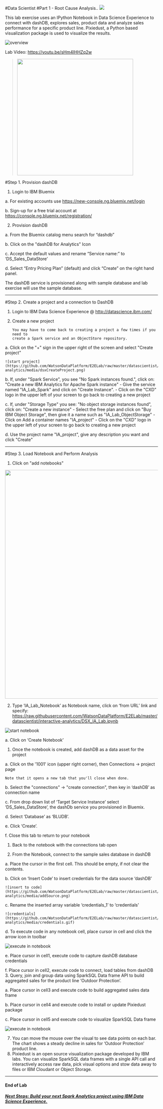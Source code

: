 #Data Scientist 
#Part 1 - Root Cause Analysis..
[<img src="https://github.com/WatsonDataPlatform/E2ELab/raw/master/datascientist/media/DSE2E1.png">](https://github.com/WatsonDataPlatform/E2ELab/raw/master/datascientist/interactive-analytics/)

This lab exercise uses an IPython Notebook in Data Science Experience to connect with dashDB, explores sales, product data and analyze sales performance for a specific product line. Pixiedust, a Python based visualization package is used to visualize the results.

![overview](https://github.com/WatsonDataPlatform/E2ELab/raw/master/datascientist/interactive-analytics/media/overview.gif.gif)

Lab Video: https://youtu.be/sHm4IHHZq2w
 > [<img src="https://github.com/WatsonDataPlatform/E2ELab/raw/master/datascientist/media/DS Video.png" width="382">](https://youtu.be/sHm4IHHZq2w "Data Science")

#Step 1. Provision dashDB

1.	Login to IBM Bluemix

  a.	For existing accounts use  https://new-console.ng.bluemix.net/login

  b.	Sign-up for a free trial account at https://console.ng.bluemix.net/registration/

2.	Provision dashDB

  a.	From the Bluemix catalog menu search for “dashdb”

  b.	Click on the "dashDB for Analytics" Icon

  c.	Accept the default values and rename “Service name:” to ‘DS_Sales_DataStore’

  d.	Select “Entry Pricing Plan” (default) and click “Create” on the right hand panel.

The dashDB service is provisioned along with sample database and lab exercise will use the sample database.

---
#Step 2. Create a project and a connection to DashDB

1.	Login to IBM Data Science Experience @ http://datascience.ibm.com/

2.	Create a new project

        You may have to come back to creating a project a few times if you need to 
        create a Spark service and an ObjectStore repository.

  a.	Click on the "+" sign in the upper right of the screen and select "Create project”

    ![start project](https://github.com/WatsonDataPlatform/E2ELab/raw/master/datascientist/interactive-analytics/media/dsxCreateProject.png)

  b.	If, under "Spark Service", you see "No Spark instances found.", click on:
	"Create a new IBM Analytics for Apache Spark instance"
	- Give the service named "IA_Lab_Spark" and click on "Create Instance".
	- Click on the "CXD" logo in the upper left of your screen to go back
	  to creating a new project
           
  c.	If, under "Storage Type" you see: "No object storage instances found",
	click on: "Create a new instance"
	- Select the free plan and click on "Buy IBM Object Storage",
	  then give it a name such as "IA_Lab_ObjectStorage"
	- Click on Add a container names "IA_project"
	- Click on the "CXD" logo in the upper left of your screen to go back
	  to creating a new project

  d.	Use the project name "IA_project", give any description you want and click "Create"

---
#Step 3. Load Notebook and Perform Analysis

1. Click on "add notebooks"

<img src="https://github.com/WatsonDataPlatform/E2ELab/raw/master/datascientist/interactive-analytics/media/createnew.png" width="750"> 
 
2. Type ‘IA_Lab_Notebook’ as Notebook name, click on ‘from URL’ link and specify:  https://raw.githubusercontent.com/WatsonDataPlatform/E2ELab/master/datascientist/interactive-analytics/DSX_IA_Lab.ipynb

 ![start notebook](https://github.com/WatsonDataPlatform/E2ELab/raw/master/datascientist/interactive-analytics/media/createNotebook.png)

  a.	 Click on ‘Create Notebook’
  
1. Once the notebook is created, add dashDB as a data asset for the project

  a.	Click on the '1001' icon (upper right corner), then Connections -> project page

	Note that it opens a new tab that you'll close when done.
  

  b.	Select the "connections" -> "create connection", then key in ‘dashDB’ as connection name

  c.	From drop down list of ‘Target Service Instance’ select ‘DS_Sales_DataStore’, the dashDb service you provisioned in Bluemix.

  d.	Select ‘Database’ as ‘BLUDB’.

  e.	Click ‘Create’.

  f.	Close this tab to return to your notebook


1.	Back to the notebook with the connections tab open


1.	From the Notebook, connect to the sample sales database in dashDB

  a.	Place the cursor in the first cell. This should be empty, if not clear the contents.

  b.	Click on ‘Insert Code’  to insert credentials for the data source ‘dashDB’

    ![insert to code](https://github.com/WatsonDataPlatform/E2ELab/raw/master/datascientist/interactive-analytics/media/addSource.png)

  c.	Rename the inserted array variable ‘credentials_1’  to ‘credentials’

    ![credentials](https://github.com/WatsonDataPlatform/E2ELab/raw/master/datascientist/interactive-analytics/media/credentials.gif)

  d.	To execute code in any notebook cell, place cursor in cell and click the arrow icon in toolbar

  ![execute in notebook](https://github.com/WatsonDataPlatform/E2ELab/raw/master/datascientist/interactive-analytics/media/notebookNav.gif)

  e.	Place cursor in cell1, execute code to capture dashDB database credentials

  f.	Place cursor in cell2, execute code to connect, load tables from dashDB
3.	Query, join and group data using SparkSQL Data frame API to build aggregated sales for the product line ‘Outdoor Protection’.

  a.	Place cursor in cell3 and execute code to build aggregated sales data frame

  b.	Place cursor in cell4 and execute code to install or update Pixiedust package

  c.	Place cursor in cell5 and execute code to  visualize SparkSQL Data frame

  ![execute in notebook](https://github.com/WatsonDataPlatform/E2ELab/raw/master/datascientist/interactive-analytics/media/finalViz.gif)

7.	You can move the mouse over the visual to see data points on each bar. The chart shows a steady decline in sales for ‘Outdoor Protection’ product line.
8.	Pixiedust is an open source visualization package developed by IBM labs. You can visualize SparkSQL data frames with a single API call and interactively access raw data, pick visual options and stow data away to files or IBM Cloudant or Object Storage.

--- 
#### End of Lab

##### [Next Steps: Build your next Spark Analytics project using IBM Data Science Experience.](https://github.com/WatsonDataPlatform/E2ELab/raw/master/datascientist/machinelearning)
